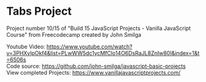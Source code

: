 # Tabs Project

Project number 10/15 of "Build 15 JavaScript Projects - Vanilla JavaScript Course" from Freecodecamp created by John Smilga

Youtube Video: https://www.youtube.com/watch?v=3PHXvlpOkf4&list=PLwWW5dc1ycMfClo14O6DsRaJL8ZnIw80I&index=1&t=6506s
<br>
Code source: https://github.com/john-smilga/javascript-basic-projects
<br>
View completed Projects: https://www.vanillajavascriptprojects.com/
